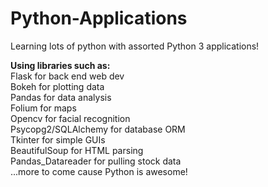 # Python-Applications
Learning lots of python with assorted Python 3 applications!

<b>Using libraries such as:</b><br>
Flask for back end web dev<br>
Bokeh for plotting data<br>
Pandas for data analysis<br>
Folium for maps<br>
Opencv for facial recognition<br>
Psycopg2/SQLAlchemy for database ORM<br>
Tkinter for simple GUIs<br>
BeautifulSoup for HTML parsing<br>
Pandas_Datareader for pulling stock data<br>
...more to come cause Python is awesome!<br>

